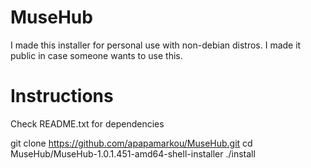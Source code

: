 # MuseHub
I made this installer for personal use with non-debian distros. I made it public in case someone wants to use this.

# Instructions

Check README.txt for dependencies

git clone https://github.com/apapamarkou/MuseHub.git
cd MuseHub/MuseHub-1.0.1.451-amd64-shell-installer
./install


